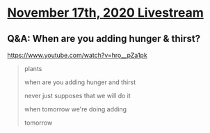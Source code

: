 # [November 17th, 2020 Livestream](../2020-11-17.md)
## Q&A: When are you adding hunger & thirst?
https://www.youtube.com/watch?v=hro__pZa1pk
> plants
>
> when are you adding hunger and thirst
>
> never just supposes that we will do it
>
> when tomorrow we're doing adding
>
> tomorrow
>
